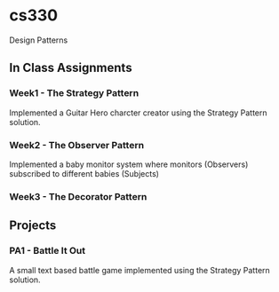 # cs330
Design Patterns

## In Class Assignments

### Week1 - The Strategy Pattern
Implemented a Guitar Hero charcter creator using the Strategy Pattern solution.

### Week2 - The Observer Pattern
Implemented a baby monitor system where monitors (Observers) subscribed to different babies (Subjects)


### Week3 - The Decorator Pattern


## Projects

### PA1 - Battle It Out
A small text based battle game implemented using the Strategy Pattern solution.
